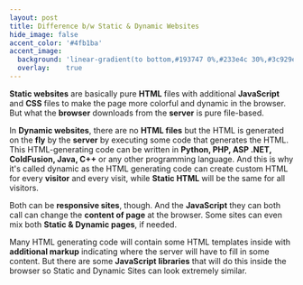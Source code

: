 ```yaml
---
layout: post
title: Difference b/w Static & Dynamic Websites
hide_image: false
accent_color: '#4fb1ba'
accent_image:
  background: 'linear-gradient(to bottom,#193747 0%,#233e4c 30%,#3c929e 50%,#d5d5d4 70%,#cdccc8 100%)'
  overlay:    true
---
```


**Static websites** are basically pure **HTML** files with additional **JavaScript** and **CSS** files to make the page more colorful and dynamic in the browser. But what the **browser** downloads from the **server** is pure file-based.

In **Dynamic websites**, there are no **HTML files** but the HTML is generated on the **fly** by the **server** by executing some code that generates the HTML. This HTML-generating code can be written in **Python, PHP, ASP .NET, ColdFusion, Java, C++** or any other programming language. And this is why it's called dynamic as the HTML generating code can create custom HTML for every **visitor** and every visit, while **Static HTML** will be the same for all visitors.

Both can be **responsive sites**, though. And the **JavaScript** they can both call can change the **content of page** at the browser. Some sites can even mix both **Static & Dynamic pages**, if needed.

Many HTML generating code will contain some HTML templates inside with **additional markup** indicating where the server will have to fill in some content. But there are some **JavaScript libraries** that will do this inside the browser so Static and Dynamic Sites can look extremely similar.
